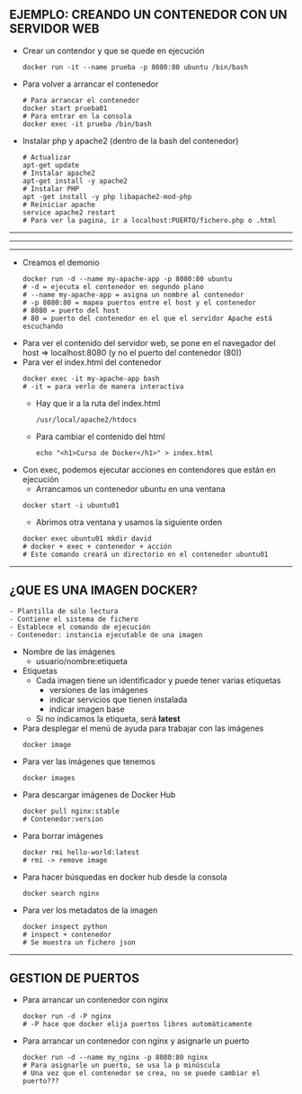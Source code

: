## EJEMPLO: CREANDO UN CONTENEDOR CON UN SERVIDOR WEB
- Crear un contendor y que se quede en ejecución
    ~~~Docker
    docker run -it --name prueba -p 8080:80 ubuntu /bin/bash
    ~~~
- Para volver a arrancar el contenedor
    ~~~Docker
    # Para arrancar el contenedor
    docker start prueba01
    # Para entrar en la consola
    docker exec -it prueba /bin/bash
    ~~~
- Instalar php y apache2 (dentro de la bash del contenedor)
    ~~~Docker
    # Actualizar
    apt-get update
    # Instalar apache2
    apt-get install -y apache2
    # Instalar PHP
    apt -get install -y php libapache2-mod-php
    # Reiniciar apache
    service apache2 restart
    # Para ver la pagina, ir a localhost:PUERTO/fichero.php o .html
    ~~~

---
---
---
- Creamos el demonio
    ~~~Docker
    docker run -d --name my-apache-app -p 8080:80 ubuntu
    # -d = ejecuta el contenedor en segundo plano
    # --name my-apache-app = asigna un nombre al contenedor
    # -p 8080:80 = mapea puertos entre el host y el contenedor
    # 8080 = puerto del host
    # 80 = puerto del contenedor en el que el servidor Apache está escuchando
    ~~~
- Para ver el contenido del servidor web, se pone en el navegador del host => localhost:8080 (y no el puerto del contenedor (80))
- Para ver el index.html del contenedor
    ~~~Docker
    docker exec -it my-apache-app bash
    # -it = para verlo de manera interactiva
    ~~~
    - Hay que ir a la ruta del index.html
        ~~~Docker
        /usr/local/apache2/htdocs
        ~~~
    - Para cambiar el contenido del html
        ~~~Docker
        echo "<h1>Curso de Docker</h1>" > index.html
        ~~~
- Con exec, podemos ejecutar acciones en contendores que están en ejecución
    - Arrancamos un contenedor ubuntu en una ventana
    ~~~Docker   
    docker start -i ubuntu01
    ~~~
    - Abrimos otra ventana y usamos la siguiente orden
    ~~~Docker   
    docker exec ubuntu01 mkdir david
    # docker + exec + contenedor + acción
    # Este comando creará un directorio en el contenedor ubuntu01
    ~~~
---

## ¿QUE ES UNA IMAGEN DOCKER?
    - Plantilla de sólo lectura
    - Contiene el sistema de fichero
    - Establece el comando de ejecución
    - Contenedor: instancia ejecutable de una imagen

- Nombre de las imágenes
    - usuario/nombre:etiqueta
- Etiquetas
    - Cada imagen tiene un identificador y puede tener varias etiquetas
        - versiones de las imágenes
        - indicar servicios que tienen instalada
        - indicar imagen base
    - Si no indicamos la etiqueta, será **latest**
- Para desplegar el menú de ayuda para trabajar con las imágenes
    ~~~Docker
    docker image
    ~~~
- Para ver las imágenes que tenemos
    ~~~Docker
    docker images
    ~~~
- Para descargar imágenes de Docker Hub
    ~~~Docker
    docker pull nginx:stable
    # Contenedor:version
    ~~~
- Para borrar imágenes
    ~~~Docker
    docker rmi hello-world:latest
    # rmi -> remove image
    ~~~
- Para hacer búsquedas en docker hub desde la consola
    ~~~Docker
    docker search nginx
    ~~~
- Para ver los metadatos de la imagen
    ~~~Docker
    docker inspect python
    # inspect + contenedor
    # Se muestra un fichero json
    ~~~
---
## GESTION DE PUERTOS
- Para arrancar un contenedor con nginx
    ~~~Docker
    docker run -d -P nginx
    # -P hace que docker elija puertos libres automáticamente
    ~~~
- Para arrancar un contenedor con nginx y asignarle un puerto
    ~~~Docker
    docker run -d --name my_nginx -p 8080:80 nginx
    # Para asignarle un puerto, se usa la p minúscula
    # Una vez que el contenedor se crea, no se puede cambiar el puerto???
    ~~~


    
